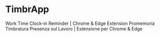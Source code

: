 # TimbrApp
Work Time Clock-in Reminder | Chrome & Edge Extension
Promemoria Timbratura Presenza sul Lavoro | Estensione per Chrome & Edge

